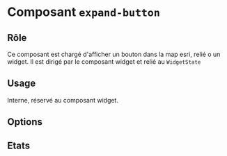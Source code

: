 # Composant `expand-button`

## Rôle

Ce composant est chargé d'afficher un bouton dans la map esri, relié o un widget.
Il est dirigé par le composant widget et relié au `WidgetState`

## Usage

Interne, réservé au composant widget.

## Options

## Etats
